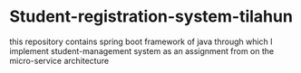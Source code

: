 # Student-registration-system-tilahun
this repository contains  spring boot framework of java through which I implement  student-management system as an assignment from on the micro-service architecture 
